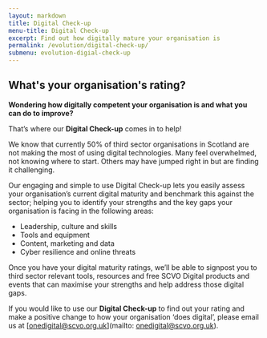 ```yaml
---
layout: markdown
title: Digital Check-up
menu-title: Digital Check-up
excerpt: Find out how digitally mature your organisation is
permalink: /evolution/digital-check-up/
submenu: evolution-digial-check-up
---
```


## What's your organisation's rating?

**Wondering how digitally competent your organisation is and what you can do to improve?**

That’s where our **Digital Check-up** comes in to help!

We know that currently 50% of third sector organisations in Scotland are not making the most of using digital technologies.  Many feel overwhelmed, not knowing where to start. Others may have jumped right in but are finding it challenging.  

Our engaging and simple to use Digital Check-up lets you easily assess your organisation’s current digital maturity and benchmark this against the sector; helping you to identify your strengths and the key gaps your organisation is facing in the following areas:

<ul class="browser-default">
  <li>Leadership, culture and skills</li>
  <li>Tools and equipment</li>
  <li>Content, marketing and data</li>
  <li>Cyber resilience and online threats</li>
</ul>

Once you have your digital maturity ratings, we’ll be able to signpost you to third sector relevant tools, resources and free SCVO Digital products and events that can maximise your strengths and help address those digital gaps.

If you would like to use our **Digital Check-up** to find out your rating and make a positive change to how your organisation ‘does digital’, please email us at [onedigital@scvo.org.uk](mailto: onedigital@scvo.org.uk).

